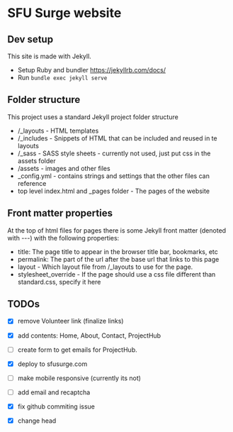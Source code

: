 # SFU Surge website

## Dev setup
This site is made with Jekyll.
* Setup Ruby and bundler https://jekyllrb.com/docs/
* Run `bundle exec jekyll serve`

## Folder structure
This project uses a standard Jekyll project folder structure

* /_layouts - HTML templates
* /_includes - Snippets of HTML that can be included and reused in te layouts
* /_sass - SASS style sheets - currently not used, just put css in the assets folder
* /assets - images and other files
* _config.yml - contains strings and settings that the other files can reference
* top level index.html and _pages folder - The pages of the website

## Front matter properties
At the top of html files for pages there is some Jekyll front matter (denoted with ---) with the following properties:
* title: The page title to appear in the browser title bar, bookmarks, etc
* permalink: The part of the url after the base url that links to this page
* layout - Which layout file from /_layouts to use for the page.
* stylesheet_override - If the page should use a css file different than standard.css, specify it here

## TODOs
- [X] remove Volunteer link (finalize links)
- [X] add contents: Home, About, Contact, ProjectHub
- [ ] create form to get emails for ProjectHub.
- [X] deploy to sfusurge.com
- [ ] make mobile responsive (currently its not)
- [ ] add email and recaptcha
- [X] fix github commiting issue
- [X] change head

